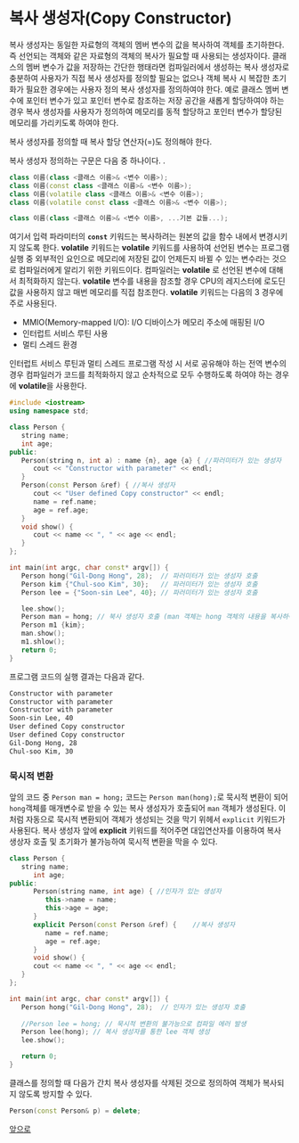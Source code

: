 # 복사 생성자(Copy Constructor)

복사 생성자는 동일한 자료형의 객체의 멤버 변수의 값을 복사하여 객체를 초기하한다. 즉 선언되는 객체와 같은 자료형의 객체의 복사가 필요할 때 사용되는 생성자이다. 클래스의 멤버 변수가 값을 저장하는 간단한 행태라면 컴파일러에서 생성하는 복사 생성자로 충분하여 사용자가 직접 복사 생성자를 정의할 필요는 없으나 객체 복사 시 복잡한 초기화가 필요한 경우에는 사용자 정의 복사 생성자를 정의하여야 한다. 
예로 클래스 멤버 변수에 포인터 변수가 있고 포인터 변수로 참조하는 저장 공간을 새롭게 할당하여야 하는 경우 복사 생성자를 사용자가 정의하여 메모리를 동적 할당하고 포인터 변수가 할당된 메모리를 가리키도록 하여야 한다. 

복사 생성자를 정의할 때 복사 할당 연산자(=)도 정의해야 한다. 

복사 생성자 정의하는 구문은 다음 중 하나이다. .

```c++
class 이름(class <클래스 이름>& <변수 이름>);
class 이름(const class <클래스 이름>& <변수 이름>);
class 이름(volatile class <클래스 이름>& <변수 이름>);
class 이름(volatile const class <클래스 이름>& <변수 이름>);

class 이름(class <클래스 이름>& <변수 이름>, ...기본 값들...);
```
여기서 입력 파라미터의 **```const```** 키워드는 복사하려는 원본의 값을 함수 내에서 변경시키지 않도록 한다. 
**volatile** 키워드는 **volatile** 키워드를 사용하여 선언된 변수는 프로그램 실행 중 외부적인 요인으로 메모리에 저장된 값이 언제든지 바뀔 수 있는 변수라는 것으로 컴파일러에게 알리기 위한 키워드이다. 컴파일러는 **volatile** 로 선언된 변수에 대해서 최적화하지 않는다. **volatile** 변수를 내용을 참조할 경우 CPU의 레지스터에 로도딘 값을 사용하지 않고 매번 메모리를 직접 참조한다. 
**volatile** 키워드는 다음의 3 경우에 주로 사용된다.

* MMIO(Memory-mapped I/O): I/O 디바이스가 메모리 주소에 매핑된 I/O
* 인터럽트 서비스 루틴 사용
* 멀티 스레드 환경 

인터럽트 서비스 루틴과 멀티 스레드 프로그램 작성 시 서로 공유해야 하는 전역 변수의 경우 컴파일러가 코드를 최적화하지 않고 순차적으로 모두 수행하도록 하여야 하는 경우에 **volatile**을 사용한다. 

```c++
#include <iostream>
using namespace std;

class Person {
   string name; 
   int age;      
public:
   Person(string n, int a) : name {n}, age {a} { //파러미터가 있는 생성자
      cout << "Constructor with parameter" << endl;
   }
   Person(const Person &ref) { //복사 생성자
      cout << "User defined Copy constructor" << endl;     
      name = ref.name;
      age = ref.age;
   }
   void show() {
      cout << name << ", " << age << endl;
   }
}; 

int main(int argc, char const* argv[]) {
   Person hong("Gil-Dong Hong", 28);  // 파러미터가 있는 생성자 호출
   Person kim {"Chul-soo Kim", 30};   // 파러미터가 있는 생성자 호출 
   Person lee = {"Soon-sin Lee", 40}; // 파러미터가 있는 생성자 호출 

   lee.show();
   Person man = hong; // 북사 생성자 호출 (man 객체는 hong 객체의 내용을 복사하여 생성)
   Person m1 {kim};
   man.show();
   m1.shlow();
   return 0;
}
```

프로그램 코드의 실행 결과는 다음과 같다.

```bash
Constructor with parameter
Constructor with parameter
Constructor with parameter
Soon-sin Lee, 40
User defined Copy constructor
User defined Copy constructor
Gil-Dong Hong, 28
Chul-soo Kim, 30
```

### 묵시적 변환

앞의 코드 중 ```Person man = hong;``` 코드는 ```Person man(hong);```로 묵시적 변환이 되어 ```hong```객체를 매개변수로 받을 수 있는 복사 생성자가 호출되어 ```man``` 객체가 생성된다. 이처럼 자동으로 묵시적 변환되어 객체가 생성되는 것을 막기 위헤서 ```explicit``` 키워드가 사용된다. 복사 생성자 앞에 **explicit** 키워드를 적어주면 대입연산자를 이용하여 복사 생상자 호출 및 초기화가 불가능하여 묵시적 변환을 막을 수 있다.

```c++
class Person {
   string name; 
      int age;      
public:
      Person(string name, int age) { //인자가 있는 생성자
         this->name = name;
         this->age = age;
      }
      explicit Person(const Person &ref) {    //복사 생성자      
         name = ref.name;
         age = ref.age;
      }
      void show() {
      cout << name << ", " << age << endl;
   }
}; 

int main(int argc, char const* argv[]) {
   Person hong("Gil-Dong Hong", 28);  // 인자가 있는 생성자 호출
   
   //Person lee = hong; // 묵시적 변환의 불가능으로 컴파일 에러 발생
   Person lee(hong); // 복사 생성자를 통한 lee 객체 생성
   lee.show();

   return 0;
}
```
클래스를 정의할 때 다음가 간치 복사 생성자를 삭제된 것으로 정의하여 객체가 복사되지 않도록 방지할 수 있다.

```c++
Person(const Person& p) = delete;
```
[앞으로](https://github.com/geunkim/CPPLectures/edit/master/Class)
